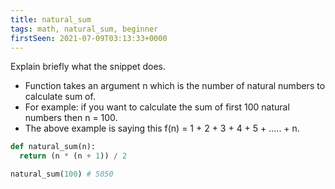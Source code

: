 ```yaml
---
title: natural_sum
tags: math, natural_sum, beginner
firstSeen: 2021-07-09T03:13:33+0000
---
```


Explain briefly what the snippet does.

- Function takes an argument n which is the number of natural numbers to calculate sum of.
- For example: if you want to calculate the sum of first 100 natural numbers then n = 100.
- The above example is saying this f(n) = 1 + 2 + 3 + 4 + 5 + ..... + n.

```py
def natural_sum(n):
  return (n * (n + 1)) / 2

```

```py
natural_sum(100) # 5050
```
